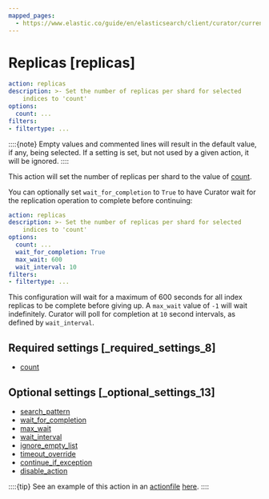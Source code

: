```yaml
---
mapped_pages:
  - https://www.elastic.co/guide/en/elasticsearch/client/curator/current/replicas.html
---
```


# Replicas [replicas]

```yaml
action: replicas
description: >- Set the number of replicas per shard for selected
    indices to 'count'
options:
  count: ...
filters:
- filtertype: ...
```

::::{note}
Empty values and commented lines will result in the default value, if any, being selected.  If a setting is set, but not used by a given action, it will be ignored.
::::


This action will set the number of replicas per shard to the value of [count](/reference/option_count.md).

You can optionally set `wait_for_completion` to `True` to have Curator wait for the replication operation to complete before continuing:

```yaml
action: replicas
description: >- Set the number of replicas per shard for selected
    indices to 'count'
options:
  count: ...
  wait_for_completion: True
  max_wait: 600
  wait_interval: 10
filters:
- filtertype: ...
```

This configuration will wait for a maximum of 600 seconds for all index replicas to be complete before giving up.  A `max_wait` value of `-1` will wait indefinitely.  Curator will poll for completion at `10` second intervals, as defined by `wait_interval`.

## Required settings [_required_settings_8]

* [count](/reference/option_count.md)


## Optional settings [_optional_settings_13]

* [search_pattern](/reference/option_search_pattern.md)
* [wait_for_completion](/reference/option_wfc.md)
* [max_wait](/reference/option_max_wait.md)
* [wait_interval](/reference/option_wait_interval.md)
* [ignore_empty_list](/reference/option_ignore_empty.md)
* [timeout_override](/reference/option_timeout_override.md)
* [continue_if_exception](/reference/option_continue.md)
* [disable_action](/reference/option_disable.md)

::::{tip}
See an example of this action in an [actionfile](/reference/actionfile.md) [here](/reference/ex_replicas.md).
::::



